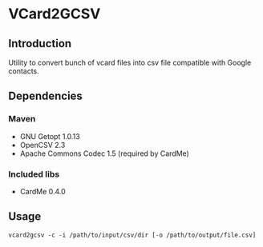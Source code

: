 # VCard2GCSV

## Introduction
Utility to convert bunch of vcard files into csv file compatible with Google contacts.

## Dependencies
### Maven
* GNU Getopt 1.0.13
* OpenCSV 2.3
* Apache Commons Codec 1.5 (required by CardMe)
### Included libs
* CardMe 0.4.0

## Usage

`vcard2gcsv -c -i /path/to/input/csv/dir [-o /path/to/output/file.csv]`